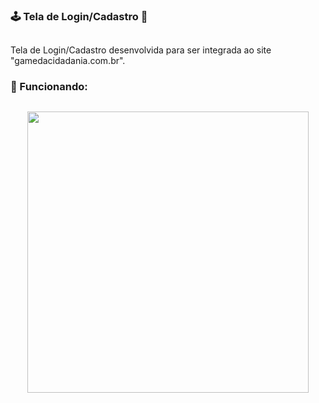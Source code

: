 ### 🕹️ Tela de Login/Cadastro 🎲

##

Tela de Login/Cadastro desenvolvida para ser integrada ao site "gamedacidadania.com.br".

### 🎯 Funcionando: 

##

<div align="center"> 
<img src="https://github.com/julioolt/Tela-de-Login-Cadastro/assets/106978703/71fe2b27-c49a-4d32-ae2c-906a3ef1b514" width="450px"> 
</div>
